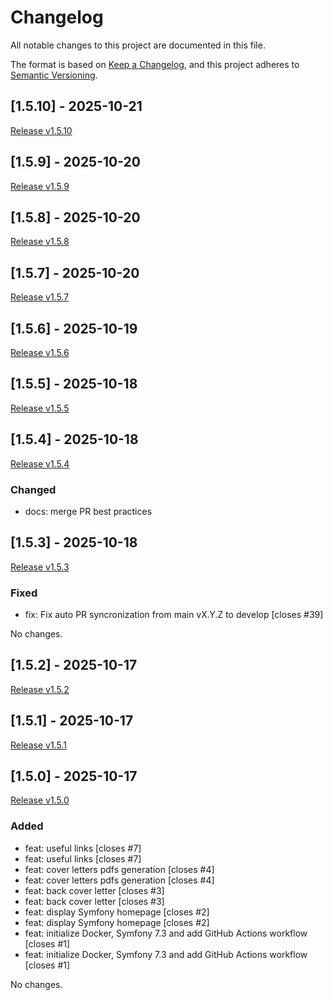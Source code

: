 # Changelog

All notable changes to this project are documented in this file.

The format is based on [Keep a Changelog](https://keepachangelog.com/en/1.0.0/), 
and this project adheres to [Semantic Versioning](https://semver.org/spec/v2.0.0.html).

## [1.5.10] - 2025-10-21

[Release v1.5.10](https://github.com/MathiasDaverede/job-search/releases/tag/v1.5.10)

## [1.5.9] - 2025-10-20

[Release v1.5.9](https://github.com/MathiasDaverede/job-search/releases/tag/v1.5.9)

## [1.5.8] - 2025-10-20

[Release v1.5.8](https://github.com/MathiasDaverede/job-search/releases/tag/v1.5.8)

## [1.5.7] - 2025-10-20

[Release v1.5.7](https://github.com/MathiasDaverede/job-search/releases/tag/v1.5.7)

## [1.5.6] - 2025-10-19

[Release v1.5.6](https://github.com/MathiasDaverede/job-search/releases/tag/v1.5.6)

## [1.5.5] - 2025-10-18

[Release v1.5.5](https://github.com/MathiasDaverede/job-search/releases/tag/v1.5.5)

## [1.5.4] - 2025-10-18

[Release v1.5.4](https://github.com/MathiasDaverede/job-search/releases/tag/v1.5.4)

### Changed

- docs: merge PR best practices

## [1.5.3] - 2025-10-18

[Release v1.5.3](https://github.com/MathiasDaverede/job-search/releases/tag/v1.5.3)

### Fixed

- fix: Fix auto PR syncronization from main vX.Y.Z to develop [closes #39]

No changes.
## [1.5.2] - 2025-10-17

[Release v1.5.2](https://github.com/MathiasDaverede/job-search/releases/tag/v1.5.2)

## [1.5.1] - 2025-10-17

[Release v1.5.1](https://github.com/MathiasDaverede/job-search/releases/tag/v1.5.1)

## [1.5.0] - 2025-10-17

[Release v1.5.0](https://github.com/MathiasDaverede/job-search/releases/tag/v1.5.0)

### Added

- feat: useful links [closes #7]
- feat: useful links [closes #7]
- feat: cover letters pdfs generation [closes #4]
- feat: cover letters pdfs generation [closes #4]
- feat: back cover letter [closes #3]
- feat: back cover letter [closes #3]
- feat: display Symfony homepage [closes #2]
- feat: display Symfony homepage [closes #2]
- feat: initialize Docker, Symfony 7.3 and add GitHub Actions workflow [closes #1]
- feat: initialize Docker, Symfony 7.3 and add GitHub Actions workflow [closes #1]

No changes.
